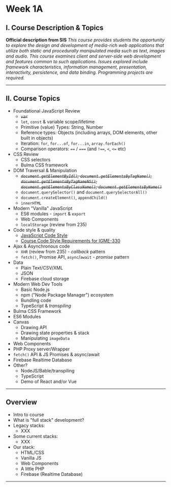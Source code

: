 # Week 1A

## I. Course Description & Topics

**Official description from SIS**
*This course provides students the opportunity to explore the design and development of media-rich web applications that utilize both static and procedurally manipulated media such as text, images and audio. This course examines client and server-side web development and features common to such applications. Issues explored include framework characteristics, information management, presentation, interactivity, persistence, and data binding. Programming projects are required.*



<hr>

## II. Course Topics
- Foundational JavaScript Review
  - *~~`var`~~*
  - `let`, `const` & variable scope/lifetime
  - Primitive (value) Types: String, Number
  - Reference types: Objects (including arrays, DOM elements, other built in objects)
  - Iteration: `for`, `for...of`, `for...in`, `array.forEach()`
  - Comparison operators: `==` / `===` (and `!==`, `<`, `<=` etc)
- CSS Review
  - CSS selectors
  - Bulma CSS framework
- DOM Traversal & Manipulation
  - *~~`document.getElementById()`, `document.getElementsByTagName()`, `document.getElementsByTagNameNS()`, `document.getElementsByClassName()`, `document.getElementsByName()`~~*
  - `document.querySelector()` and `document.querySelectorAll()`
  - `document.createElement()`, `appendChild()`
  - `innerHTML`
- Modern "Vanilla" JavaScript
  - ES6 modules - `import` & `export`
  - Web Components
  - `localStorage` (review from 235)
- Code style & quality
  - [JavaScript Code Style](https://github.com/tonethar/IGME-330-Shared/blob/main/notes/code-style-intro.md)
  - [Course Code Style Requirements for IGME-330](https://github.com/tonethar/IGME-330-Shared/blob/main/notes/code-style-required-330.md)
- Ajax & Asynchronous code
  - `XHR` (review from 235) - *callback* pattern
  - `fetch()`, Promise API, `async`/`await` - *promise* pattern
- Data
  - Plain Text/CSV/XML
  - JSON
  - Firebase cloud storage
- Modern Web Dev Tools
  - Basic Node.js
  - npm ("Node Package Manager") ecosystem
  - Bundling code
  - TypeScript & *transpiling*
- Bulma CSS Framework
- ES6 Modules
- Canvas
  - Drawing API
  - Drawing state properties & stack
  - Manipulating `imageData`
- Web Components
- PHP Proxy server/Wrapper
- `fetch()` API & JS Promises & async/await
- Firebase Realtime Database
- Other?
  - NodeJS/Bable/transpiling
  - TypeScript
  - Demo of React and/or Vue

<hr>

## Overview
- Intro to course
- What is "full stack" development? 
- Legacy stacks:
  - XXX
- Some current stacks:
  - XXX
- Our stack:
  - HTML/CSS
  - Vanilla JS
  - Web Components
  - A little PHP
  - Firebase (Realtime Database)

<hr>


